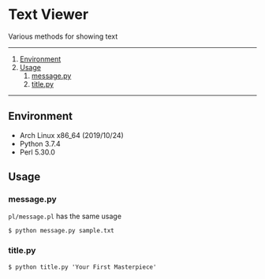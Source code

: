 # Text Viewer

Various methods for showing text

---

1. [Environment](#environment)
1. [Usage](#usage)
   1. [message.py](#messagepy)
   1. [title.py](#titlepy)

---

## Environment

- Arch Linux x86_64 (2019/10/24)
- Python 3.7.4
- Perl 5.30.0

## Usage

### message.py

`pl/message.pl` has the same usage

```
$ python message.py sample.txt
```

### title.py

```
$ python title.py 'Your First Masterpiece'
```
